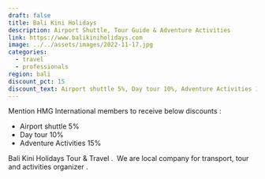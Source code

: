 ```yaml
---
draft: false
title: Bali Kini Holidays
description: Airport Shuttle, Tour Guide & Adventure Activities
link: https://www.balikiniholidays.com
image: ../../assets/images/2022-11-17.jpg
categories:
  - travel
  - professionals
region: bali
discount_pct: 15
discount_text: Airport shuttle 5%, Day tour 10%, Adventure Activities 15%
---
```

Mention HMG International members to receive below discounts :

* Airport shuttle 5%
* Day tour 10%
* Adventure Activities 15%

Bali Kini Holidays Tour & Travel .  We are local company for transport, tour and activities organizer .
